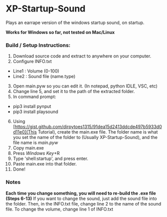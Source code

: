 # XP-Startup-Sound
 Plays an earrape version of the windows startup sound, on startup.
 
**Works for Windows so far, not tested on Mac/Linux**

### Build / Setup Instructions:

1. Download source code and extract to anywhere on your computer.
2. Configure INFO.txt
- Line1 : Volume (0-100)
- Line2 : Sound file (name.type)
3. Open main.pyw so you can edit it. (In notepad, python IDLE, VSC, etc)
4. Change line 5, and set it to the path of the extracted folder.
5. In command prompt:
- pip3 install pynput
- pip3 install playsound
6. Using [https://gist.github.com/dirpytoes1315/91dea15d2413ddcde497b5933d0d11e0](This Tutorial), create the main.exe file. The folder name is what you set the name of the folder to (Usually XP-Startup-Sound), and the file name is *main.pyw*
7. Copy main.exe
8. Press *Windows Key*+R
9. Type 'shell:startup', and press enter.
10. Paste main.exe into that folder.
11. Done!

### Notes
**Each time you change something, you will need to re-build the .exe file (Steps 6-13)**
If you want to change the sound, just add the sound file into the folder. Then, in the INFO.txt file, change line 2 to the name of the sound file.
To change the volume, change line 1 of INFO.txt


